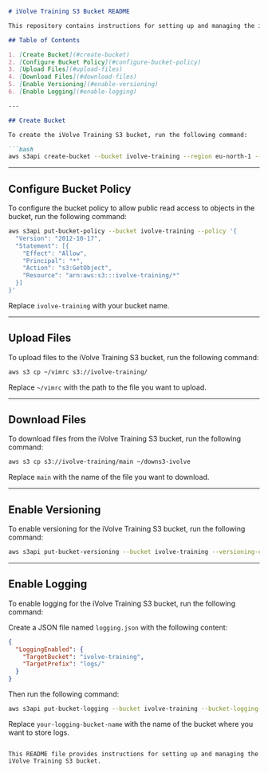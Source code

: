 
```markdown
# iVolve Training S3 Bucket README

This repository contains instructions for setting up and managing the iVolve Training S3 bucket.

## Table of Contents

1. [Create Bucket](#create-bucket)
2. [Configure Bucket Policy](#configure-bucket-policy)
3. [Upload Files](#upload-files)
4. [Download Files](#download-files)
5. [Enable Versioning](#enable-versioning)
6. [Enable Logging](#enable-logging)

---

## Create Bucket

To create the iVolve Training S3 bucket, run the following command:

```bash
aws s3api create-bucket --bucket ivolve-training --region eu-north-1 --create-bucket-configuration LocationConstraint=eu-north-1
```


---

## Configure Bucket Policy

To configure the bucket policy to allow public read access to objects in the bucket, run the following command:

```bash
aws s3api put-bucket-policy --bucket ivolve-training --policy '{
  "Version": "2012-10-17",
  "Statement": [{
    "Effect": "Allow",
    "Principal": "*",
    "Action": "s3:GetObject",
    "Resource": "arn:aws:s3:::ivolve-training/*"
  }]
}'
```

Replace `ivolve-training` with your bucket name.

---

## Upload Files

To upload files to the iVolve Training S3 bucket, run the following command:

```bash
aws s3 cp ~/vimrc s3://ivolve-training/
```

Replace `~/vimrc` with the path to the file you want to upload.

---

## Download Files

To download files from the iVolve Training S3 bucket, run the following command:

```bash
aws s3 cp s3://ivolve-training/main ~/downs3-ivolve
```

Replace `main` with the name of the file you want to download.

---

## Enable Versioning

To enable versioning for the iVolve Training S3 bucket, run the following command:

```bash
aws s3api put-bucket-versioning --bucket ivolve-training --versioning-configuration Status=Enabled
```

---

## Enable Logging

To enable logging for the iVolve Training S3 bucket, run the following command:

Create a JSON file named `logging.json` with the following content:

```json
{
  "LoggingEnabled": {
    "TargetBucket": "ivolve-training",
    "TargetPrefix": "logs/"
  }
}
```

Then run the following command:

```bash
aws s3api put-bucket-logging --bucket ivolve-training --bucket-logging-status file://logging.json
```

Replace `your-logging-bucket-name` with the name of the bucket where you want to store logs.

```

This README file provides instructions for setting up and managing the iVolve Training S3 bucket.
